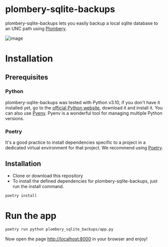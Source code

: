 # plombery-sqlite-backups

plombery-sqlite-backups lets you easily backup a local sqlite database to an UNC path using [Plombery](https://github.com/lucafaggianelli/plombery).

![image](https://github.com/user-attachments/assets/a7beb083-e556-4c2d-8cad-5249b85d267a)


# Installation
## Prerequisites
### Python
plombery-sqlite-backups was tested with Python v3.10, if you don't have it installed yet, go to the [official Python website](https://www.python.org/downloads/), download it and install it.
You can also use [Pyenv](https://github.com/pyenv/pyenv). Pyenv is a wonderful tool for managing multiple Python versions.
### Poetry
It's a good practice to install dependencies specific to a project in a dedicated virtual environment for that project. We recommend using [Poetry](https://python-poetry.org/).

## Installation
- Clone or download this repository
- To install the defined dependencies for plombery-sqlite-backups, just run the install command.

```bash
poetry install
```

# Run the app
```bash
poetry run python plombery_sqlite_backups/app.py
```
Now open the page [http://localhost:8000](http://localhost:8000) in your browser and enjoy!
